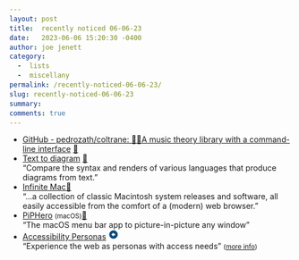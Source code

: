 ```yaml
---
layout: post
title:  recently noticed 06-06-23
date:   2023-06-06 15:20:30 -0400
author: joe jenett
category:
  -  lists
  -  miscellany
permalink: /recently-noticed-06-06-23/
slug: recently-noticed-06-06-23
summary: 
comments: true
---
```

<ul class="links">
	<li><a title="GitHub - pedrozath/coltrane: 🎹🎸A music theory library with a command-line interface" href="https://github.com/pedrozath/coltrane">GitHub - pedrozath/coltrane: 🎹🎸A music theory library with a command-line interface</a> <a href="https://pinboard.in/u:gohai">📌</a></li>
	<li><a title="Text to diagram" href="https://text-to-diagram.com/">Text to diagram</a> <a href="https://pinboard.in/u:dusko">📌</a><br>“Compare the syntax and renders of various languages that produce diagrams from text.”</li>
	<li><a title="Infinite Mac" href="https://infinitemac.org/">Infinite Mac</a><a href="https://pinboard.in/u:thulstrup">📌</a><br>“...a collection of classic Macintosh system releases and software, all easily accessible from the comfort of a (modern) web browser.”</li>
	<li><a title="Picture-in-picture all the things!" href="https://piphero.app/">PiPHero</a> <small>(macOS)</small><a href="https://pinboard.in/u:cmagnuson">📌</a><br>“The macOS menu bar app to picture-in-picture any window”</li>
	<li><a title="Accessibility Personas" href="https://alphagov.github.io/accessibility-personas/">Accessibility Personas</a> <a class="normaltext" title="source" href="https://adactio.com/links/20219"><img src="/images/left-arrow.png" alt="" width="18"></a><br>“Experience the web as personas with access needs” <small>(<a href="https://accessibility.blog.gov.uk/2019/02/11/using-persona-profiles-to-test-accessibility/">more info</a>)</small></li>
</ul>
<a href="https://brid.gy/publish/mastodon"></a>